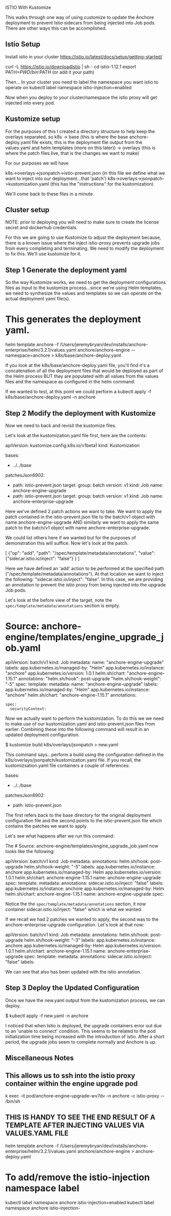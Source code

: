 ISTIO With Kustomize

This walks through one way of using customize to update the Anchore deployment to prevent Istio sidecars from being injected into Job pods.
There are other ways this can be accomplished.

## Istio Setup
Install istio in your cluster
https://istio.io/latest/docs/setup/getting-started/

curl -L https://istio.io/downloadIstio | sh -
cd istio-1.12.1
export PATH=$PWD/bin:$PATH (or add it your path)

Then...
In your cluster you need to label the namespace you want istio to operate on
kubectl label namespace <your namespace here> istio-injection=enabled

Now when you deploy to your cluster/namespace the istio proxy will get injected into every pod. 

## Kustomize setup
For the purposes of this I created a directory structure to help keep the overlays separated, so
k8s
  -> base      (this is where the base anchore-deploy.yaml file exists, this is the deployment file output from the values.yaml and helm templates (more on this later))
  -> overlays  (this is where the patch files live, that is the changes we want to make)

For our purposes we will have 

k8s->overlays->jsonpatch->istio-prevent.json  (in this file we define what we want to inject into our deployment...that 'patch')
k8s->overlays->jsonpatch->kustomization.yaml  (this has the "instructions" for the kustomization)

We'll come back to these files in a minute.

## Cluster setup 
NOTE: prior to deploying you will need to make sure to create the license secret and dockerhub credentials.

For this we are going to use Kustomize to adjust the deployment because, there is a known issue where the
inject istio-proxy prevents upgrade jobs from every completing and terminating. We need to modify the deployment 
to fix this. We'll use kustomize for it.

Step 1 Generate the deployment yaml
------------------------------------
So the way Kustomize works, we need to get the deployment configurations files as input to the kustomize process...since 
we're using Helm templates, we need to synthesize the values and templates so we can operate on the actual deployment yaml file(s).

# This generates the deployment yaml.
helm template anchore -f /Users/jeremybryan/dev/installs/anchore-enterprise/helm/3.2.1/values.yaml anchore/anchore-engine --namespace=anchore > k8s/base/anchore-deploy.yaml

If you look at the k8s/base/anchore-deploy.yaml file, you'll find it's a concatenation of all the deployment files that would be deployed as part of the Helm 
process BUT they are populated with all values from the values files and the namespace as configured in the helm command.

If we wanted to test, at this point we could perform a 
kubectl apply -f k8s/base/anchore-deploy.yaml -n anchore 


Step 2 Modify the deployment with Kustomize
-------------------------------------------
Now we need to back and revisit the kustomize files.

Let's look at the kustomization.yaml file first, here are the contents:

apiVersion: kustomize.config.k8s.io/v1beta1
kind: Kustomization

bases:
- ../../base

patchesJson6902:
- path: istio-prevent.json
  target:
    group: batch
    version: v1
    kind: Job
    name: anchore-engine-upgrade
- path: istio-prevent.json
  target:
    group: batch
    version: v1
    kind: Job
    name: anchore-enterprise-upgrade

 Here we've defined 2 patch actions we want to take. We want to apply the patch contained in the istio-prevent.json file to the
 batch/v1 object with name anchore-engine-upgrade AND similarly we want to apply the same patch to the batch/v1 object with name anchore-enterprise-upgrade.

We could list others here if we wanted but for the purposes of demonstration this will suffice. Now let's look at the patch.

[
        {"op": "add",
         "path": "/spec/template/metadata/annotations",
	     "value":
                {"sidecar.istio.io/inject": "false"}
        }
]

Here we have defined an 'add' action to be performed at the specified path ("/spec/template/metadata/annotations"). At that location
we want to inject the following: "sidecar.istio.io/inject": "false". In this case, we are providing an annotation to prevent the istio proxy 
from being injected into the upgrade Job pods.

Let's look at the before view of the target, note the `spec/template/metadata/annotations` section is empty.

# Source: anchore-engine/templates/engine_upgrade_job.yaml
apiVersion: batch/v1
kind: Job
metadata:
  name: "anchore-engine-upgrade"
  labels:
    app.kubernetes.io/managed-by: "Helm"
    app.kubernetes.io/instance: "anchore"
    app.kubernetes.io/version: 1.0.1
    helm.sh/chart: "anchore-engine-1.15.1"
  annotations:
    "helm.sh/hook": post-upgrade
    "helm.sh/hook-weight": "-5"
spec:
  template:
    metadata:
      name: "anchore-engine-upgrade"
      labels:
        app.kubernetes.io/managed-by: "Helm"
        app.kubernetes.io/instance: "anchore"
        helm.sh/chart: "anchore-engine-1.15.1"
      annotations:

    spec:
      securityContext:

Now we actually want to perform the kustomization. To do this we we need to make use of our kustomization.yaml and istio-prevent.json files from earlier. 
Combining these into the following command will result in an updated deployment configuration.

$ kustomize build k8s/overlays/jsonpatch > new.yaml

This command says...perform a build using the configuration defined in the k8s/overlays/jsonpatch/kustomization.yaml file. If you recall,
the kustomizsation.yaml file containers a couple of references:

bases:
- ../../base

patchesJson6902:
- path: istio-prevent.json

The first refers back to the base directory for the original deployment configuration file and the second
points to the istio-prevent.json file which contains the patches we want to apply.

Let's see what happens after we run this command:

The # Source: anchore-engine/templates/engine_upgrade_job.yaml now looks like the following:

apiVersion: batch/v1
kind: Job
metadata:
  annotations:
    helm.sh/hook: post-upgrade
    helm.sh/hook-weight: "-5"
  labels:
    app.kubernetes.io/instance: anchore
    app.kubernetes.io/managed-by: Helm
    app.kubernetes.io/version: 1.0.1
    helm.sh/chart: anchore-engine-1.15.1
  name: anchore-engine-upgrade
spec:
  template:
    metadata:
      annotations:
        sidecar.istio.io/inject: "false"
      labels:
        app.kubernetes.io/instance: anchore
        app.kubernetes.io/managed-by: Helm
        helm.sh/chart: anchore-engine-1.15.1
      name: anchore-engine-upgrade
    spec:


Notice the the `spec/template/metadata/annotations` section, it now container sidecar.istio.io/inject: "false" which is what we wanted.

If we recall we had 2 patches we wanted to apply, the second was to the anchore-enterprise-upgrade configuration.  Let's look at that now:

apiVersion: batch/v1
kind: Job
metadata:
  annotations:
    helm.sh/hook: post-upgrade
    helm.sh/hook-weight: "-3"
  labels:
    app.kubernetes.io/instance: anchore
    app.kubernetes.io/managed-by: Helm
    app.kubernetes.io/version: 1.0.1
    helm.sh/chart: anchore-engine-1.15.1
  name: anchore-enterprise-upgrade
spec:
  template:
    metadata:
      annotations:
        sidecar.istio.io/inject: "false"
      labels:

We can see that also has been updated with the istio annotation.

Step 3 Deploy the Updated Configuration
---------------------------------------
Once we have the new.yaml output from the kustomization process, we can deploy.

$ kubectl apply -f new.yaml -n anchore 

I noticed that when Istio is deployed, the upgrade containers error out due to an 'unable to connect' condition. This seems
to be related to the pod initialization time being increased with the introduction of istio.  After a short period, the upgrade 
jobs seem to complete normally and Anchore is up.


Miscellaneous Notes
-------------------

## This allows us to ssh into the istio proxy container within the engine upgrade pod
k exec -it pod/anchore-engine-upgrade-wv7dv -n anchore -c istio-proxy -- /bin/sh

## THIS IS HANDY TO SEE THE END RESULT OF A TEMPLATE AFTER INJECTING VALUES VIA VALUES.YAML FILE
helm template anchore -f /Users/jeremybryan/dev/installs/anchore-enterprise/helm/3.2.1/values.yaml anchore/anchore-engine > anchore-deploy.yaml

# To add/remove the istio-injection namespace label 
  kubectl label namespace anchore istio-injection=enabled
  kubectl label namespace anchore istio-injection-
